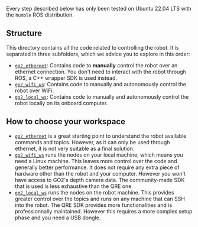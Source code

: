 Every step described below has only been tested on Ubuntu 22.04 LTS with the `humble` ROS distribution.

## Structure
This directory contains all the code related to controlling the robot. It is separated in three subfolders, which we advice you to explore in this order:

- [`go2_ethernet`](go2_ethernet): Contains code to  **manually** control the robot over an ethernet connection. You don't need to interact with the robot through ROS, a C++ wrapper SDK is used instead.
- [`go2_wifi_ws`](go2_wifi_ws): Contains code to manually and autonomously control the robot over WiFi.
- [`go2_local_ws`](go2_local_ws): Contains code to manually and autonomously control the robot locally on its onboard computer.

## How to choose your workspace
- [`go2_ethernet`](go2_ethernet) is a great starting point to understand the robot available commands and topics. However, as it can only be used through ethernet, it is not very suitable as a final solution.
- [`go2_wifi_ws`](go2_wifi_ws) runs the nodes on your local machine, which means you need a Linux machine. This leaves more control over the code and generally better performance. It does not require any extra piece of hardware other than the robot and your computer. However you won't have access to GO2's depth camera data. The community-made SDK that is used is less exhaustive than the QRE one.
- [`go2_local_ws`](go2_local_ws) runs the nodes on the robot machine. This provides greater control over the topics and runs on any machine that can SSH into the robot. The QRE SDK provides more functionalities and is professionnally maintained. However this requires a more complex setup phase and you need a USB dongle.